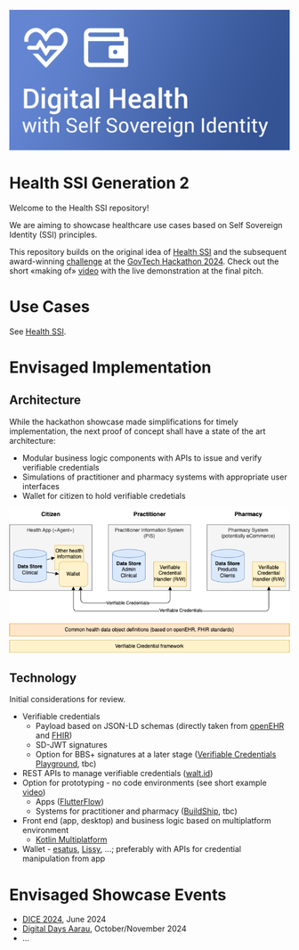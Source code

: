 ![Health SSI Banner](images/banner.png)

# Health SSI Generation 2

Welcome to the Health SSI repository!

We are aiming to showcase healthcare use cases based on Self Sovereign Identity (SSI) principles.

This repository builds on the original idea of [Health SSI](https://github.com/janesp/health-ssi) and the subsequent award-winning [challenge](https://hack.opendata.ch/project/1103) at the [GovTech Hackathon 2024](https://www.bk.admin.ch/bk/en/home/digitale-transformation-ikt-lenkung/bundesarchitektur/api-architektur-bund/govtech-hackathon24.html). Check out the short «making of» [video](https://youtu.be/uNrMFE2wOyQ) with the live demonstration at the final pitch.

# Use Cases

See [Health SSI](https://github.com/janesp/health-ssi).

# Envisaged Implementation

## Architecture

While the hackathon showcase made simplifications for timely implementation, the next proof of concept shall have a state of the art architecture:

* Modular business logic components with APIs to issue and verify verifiable credentials
* Simulations of practitioner and pharmacy systems with appropriate user interfaces
* Wallet for citizen to hold verifiable credetials

![Health SSI Components](images/components.png)

## Technology

Initial considerations for review.

* Verifiable credentials
  * Payload based on JSON-LD schemas (directly taken from [openEHR](https://specifications.openehr.org/releases/ITS-JSON/latest) and [FHIR](https://www.hl7.org/fhir/fhir.schema.json))
  * SD-JWT signatures
  * Option for BBS+ signatures at a later stage ([Verifiable Credentials Playground](https://vcplayground.org), tbc)
* REST APIs to manage verifiable credentials ([walt.id](https://walt.id/))
* Option for prototyping - no code environments (see short example [video](https://youtu.be/2OzgeHxpMs4))
  * Apps ([FlutterFlow](https://flutterflow.io/))
  * Systems for practitioner and pharmacy ([BuildShip](https://buildship.com/), tbc)
* Front end (app, desktop) and business logic based on multiplatform environment
  * [Kotlin Multiplatform](https://kotlinlang.org/docs/multiplatform.html)
* Wallet - [esatus](https://esatus.com/en/digital-identity/), [Lissy](https://www.lissi.id/for-users), ...; preferably with APIs for credential manipulation from app

# Envisaged Showcase Events

* [DICE 2024](https://diceurope.org), June 2024
* [Digital Days Aarau](https://www.digitaldaysaarau.ch), October/November 2024
* ...
